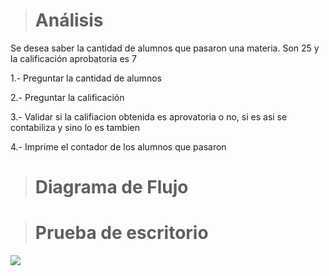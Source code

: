 > # Análisis 
Se desea saber la cantidad de alumnos que pasaron una materia. Son 25 y la calificación aprobatoria es 7

1.- Preguntar la cantidad de alumnos 

2.- Preguntar la calificación 

3.- Validar si la califiacion obtenida es aprovatoria o no, si es asi se contabiliza y sino lo es tambien

4.- Imprime el contador de los alumnos que pasaron 

> # Diagrama de Flujo

> # Prueba de escritorio 
![](file:///C:/Users/Tapia/Pictures/Captura.PNG)
